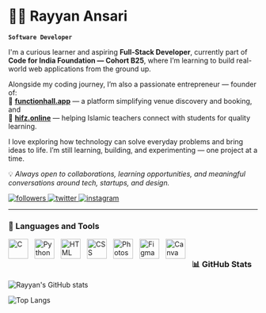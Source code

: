 # 🏄‍♂️ Rayyan Ansari

**`Software Developer`**

I'm a curious learner and aspiring **Full-Stack Developer**, currently part of **Code for India Foundation — Cohort B25**, where I’m learning to build real-world web applications from the ground up.  

Alongside my coding journey, I’m also a passionate entrepreneur — founder of:  
🚀 [**functionhall.app**](https://functionhall.app) — a platform simplifying venue discovery and booking, and  
📘 [**hifz.online**](https://hifz.online) — helping Islamic teachers connect with students for quality learning.  

I love exploring how technology can solve everyday problems and bring ideas to life. I’m still learning, building, and experimenting — one project at a time.  

💡 *Always open to collaborations, learning opportunities, and meaningful conversations around tech, startups, and design.*  

  <p align="left">
  <a href="https://github.com/rayyanansari17">
    <img alt="followers" title="Follow me on GitHub" src="https://custom-icon-badges.demolab.com/github/followers/rayyanansari17?color=236ad3&labelColor=1155ba&style=for-the-badge&logo=github&label=Follow&logoColor=white"/>
  </a>
  
  <a href="https://twitter.com/rayyanansari_17">
    <img alt="twitter" title="Follow me on Twitter" src="https://custom-icon-badges.demolab.com/badge/Twitter-1DA1F2?style=for-the-badge&logo=twitter&logoColor=white"/>
  </a>
  <a href="https://instagram.com/rayyan.ansari.17">
    <img alt="instagram" title="Follow me on Instagram" src="https://custom-icon-badges.demolab.com/badge/Instagram-E4405F?style=for-the-badge&logo=instagram&logoColor=white"/>
  </a>
</p>

---

### 🧰 Languages and Tools

<img align="left" alt="C" width="40px" style="padding-right:10px;" src="https://cdn.jsdelivr.net/gh/devicons/devicon/icons/c/c-original.svg" />
<img align="left" alt="Python" width="40px" style="padding-right:10px;" src="https://cdn.jsdelivr.net/gh/devicons/devicon/icons/python/python-original.svg" />
<img align="left" alt="HTML" width="40px" style="padding-right:10px;" src="https://cdn.jsdelivr.net/gh/devicons/devicon/icons/html5/html5-original.svg" />
<img align="left" alt="CSS" width="40px" style="padding-right:10px;" src="https://cdn.jsdelivr.net/gh/devicons/devicon/icons/css3/css3-original.svg" />
<img align="left" alt="Photoshop" width="40px" style="padding-right:10px;" src="https://cdn.jsdelivr.net/gh/devicons/devicon/icons/photoshop/photoshop-plain.svg" />
<img align="left" alt="Figma" width="40px" style="padding-right:10px;" src="https://cdn.jsdelivr.net/gh/devicons/devicon/icons/figma/figma-original.svg" />
<img align="left" alt="Canva" width="40px" style="padding-right:10px;" src="https://cdn.jsdelivr.net/gh/devicons/devicon/icons/canva/canva-original.svg" />

<br />


### 📊 GitHub Stats  

![Rayyan's GitHub stats](https://github-readme-stats.vercel.app/api?username=rayyanansari17&show_icons=true&theme=gruvbox)

![Top Langs](https://github-readme-stats.vercel.app/api/top-langs/?username=rayyanansari17&layout=compact&theme=gruvbox)